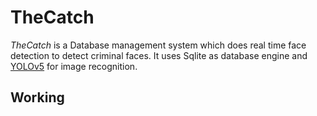 # TheCatch

*TheCatch* is a Database management system which does real time face detection to detect criminal faces. It uses Sqlite as database engine and [YOLOv5](https://github.com/ultralytics/yolov5) for image recognition.

## Working

